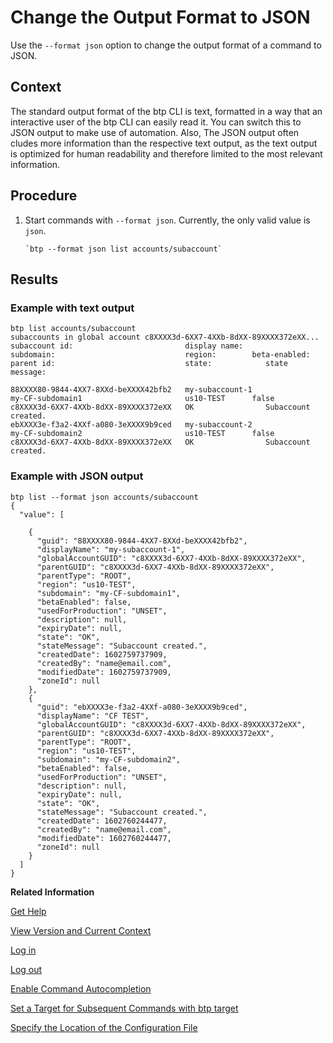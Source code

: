 <!-- loiodcb85b7dea61432cbafaab4ce0ec9b08 -->

# Change the Output Format to JSON

Use the `--format json` option to change the output format of a command to JSON.



## Context

The standard output format of the btp CLI is text, formatted in a way that an interactive user of the btp CLI can easily read it. You can switch this to JSON output to make use of automation. Also, The JSON output often cludes more information than the respective text output, as the text output is optimized for human readability and therefore limited to the most relevant information.



## Procedure

1.  Start commands with `--format json`. Currently, the only valid value is `json`.

    ```
    `btp --format json list accounts/subaccount`
    ```




<a name="loiodcb85b7dea61432cbafaab4ce0ec9b08__result_iyy_c2k_qnb"/>

## Results



### Example with text output

```nocode
btp list accounts/subaccount
subaccounts in global account c8XXXX3d-6XX7-4XXb-8dXX-89XXXX372eXX...
subaccount id:                         display name:                              subdomain:                             region:        beta-enabled:   parent id:                             state:            state message:                                                                                                                                                    

88XXXX80-9844-4XX7-8XXd-beXXXX42bfb2   my-subaccount-1                            my-CF-subdomain1                       us10-TEST      false           c8XXXX3d-6XX7-4XXb-8dXX-89XXXX372eXX   OK                Subaccount created.                                                                                                                                               
ebXXXX3e-f3a2-4XXf-a080-3eXXXX9b9ced   my-subaccount-2                            my-CF-subdomain2                       us10-TEST      false           c8XXXX3d-6XX7-4XXb-8dXX-89XXXX372eXX   OK                Subaccount created.
```



### Example with JSON output

```nocode
btp list --format json accounts/subaccount
{
  "value": [

    {
      "guid": "88XXXX80-9844-4XX7-8XXd-beXXXX42bfb2",
      "displayName": "my-subaccount-1",
      "globalAccountGUID": "c8XXXX3d-6XX7-4XXb-8dXX-89XXXX372eXX",
      "parentGUID": "c8XXXX3d-6XX7-4XXb-8dXX-89XXXX372eXX",
      "parentType": "ROOT",
      "region": "us10-TEST",
      "subdomain": "my-CF-subdomain1",
      "betaEnabled": false,
      "usedForProduction": "UNSET",
      "description": null,
      "expiryDate": null,
      "state": "OK",
      "stateMessage": "Subaccount created.",
      "createdDate": 1602759737909,
      "createdBy": "name@email.com",
      "modifiedDate": 1602759737909,
      "zoneId": null
    },
    {
      "guid": "ebXXXX3e-f3a2-4XXf-a080-3eXXXX9b9ced",
      "displayName": "CF TEST",
      "globalAccountGUID": "c8XXXX3d-6XX7-4XXb-8dXX-89XXXX372eXX",
      "parentGUID": "c8XXXX3d-6XX7-4XXb-8dXX-89XXXX372eXX",
      "parentType": "ROOT",
      "region": "us10-TEST",
      "subdomain": "my-CF-subdomain2",
      "betaEnabled": false,
      "usedForProduction": "UNSET",
      "description": null,
      "expiryDate": null,
      "state": "OK",
      "stateMessage": "Subaccount created.",
      "createdDate": 1602760244477,
      "createdBy": "name@email.com",
      "modifiedDate": 1602760244477,
      "zoneId": null
    }
  ]
} 
```

**Related Information**  


[Get Help](get-help-f8fd1e5.md "There is extensive help in the btp CLI about every command. You can get help with the help action or the --help option.")

[View Version and Current Context](view-version-and-current-context-9c29222.md "To find out the current context you’re working in, run the command btp --info or simply btp.")

[Log in](log-in-e241b30.md "Log in with the btp CLI is on global account level.")

[Log out](log-out-9f1c87a.md "Logging out of the configured server removes all user-specific data from the configuration file.")

[Enable Command Autocompletion](enable-command-autocompletion-46355fa.md "Use command autocompletion to save keystrokes when entering command actions, group-object combinations, and their parameters in the SAP BTP command line interface (btp CLI).")

[Set a Target for Subsequent Commands with btp target](set-a-target-for-subsequent-commands-with-btp-target-720645a.md "Change the target for command calls to a directory, a subaccount, or the global account, by using the btp target command.")

[Specify the Location of the Configuration File](specify-the-location-of-the-configuration-file-e57288d.md "You can change the location of the configuration file by using the --config option or the environment variable.")

